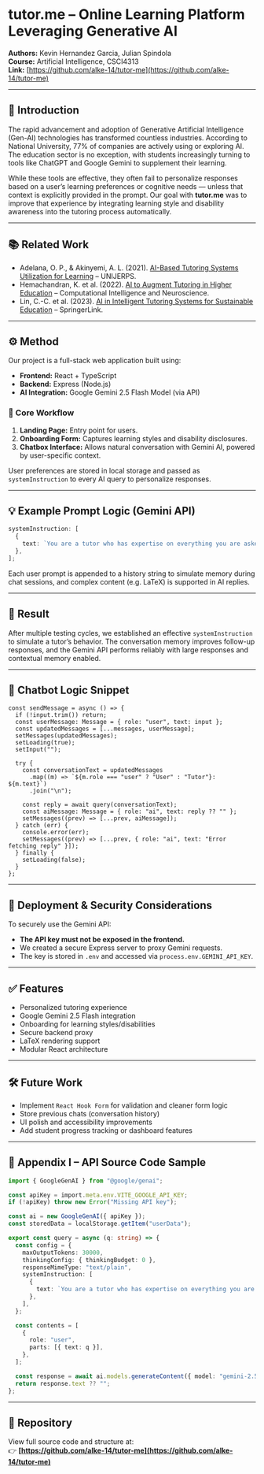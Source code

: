 
# tutor.me – Online Learning Platform Leveraging Generative AI

**Authors:** Kevin Hernandez Garcia, Julian Spindola  
**Course:** Artificial Intelligence, CSCI4313  
**Link:** [https://github.com/alke-14/tutor-me](https://github.com/alke-14/tutor-me)

---

## 📘 Introduction

The rapid advancement and adoption of Generative Artificial Intelligence (Gen-AI) technologies has transformed countless industries. According to National University, 77% of companies are actively using or exploring AI. The education sector is no exception, with students increasingly turning to tools like ChatGPT and Google Gemini to supplement their learning.

While these tools are effective, they often fail to personalize responses based on a user’s learning preferences or cognitive needs — unless that context is explicitly provided in the prompt. Our goal with **tutor.me** was to improve that experience by integrating learning style and disability awareness into the tutoring process automatically.

---

## 📚 Related Work

- Adelana, O. P., & Akinyemi, A. L. (2021). [AI-Based Tutoring Systems Utilization for Learning](https://unijerps.org/index.php/unijerps/article/view/193/167) – UNIJERPS.
- Hemachandran, K. et al. (2022). [AI to Augment Tutoring in Higher Education](https://doi.org/10.1155/2022/1410448) – Computational Intelligence and Neuroscience.
- Lin, C.-C. et al. (2023). [AI in Intelligent Tutoring Systems for Sustainable Education](https://link.springer.com/article/10.1186/s40561-023-00260-y) – SpringerLink.

---

## ⚙️ Method

Our project is a full-stack web application built using:

- **Frontend:** React + TypeScript
- **Backend:** Express (Node.js)
- **AI Integration:** Google Gemini 2.5 Flash Model (via API)

### 🧠 Core Workflow

1. **Landing Page:** Entry point for users.
2. **Onboarding Form:** Captures learning styles and disability disclosures.
3. **Chatbox Interface:** Allows natural conversation with Gemini AI, powered by user-specific context.

User preferences are stored in local storage and passed as `systemInstruction` to every AI query to personalize responses.

---

## 💡 Example Prompt Logic (Gemini API)

```ts
systemInstruction: [
  {
    text: `You are a tutor who has expertise on everything you are asked for and is willing to PRIMARILY TEACH and HELP. You must meet the needs defined by the user: ${storedData}`,
  },
];
```

Each user prompt is appended to a history string to simulate memory during chat sessions, and complex content (e.g. LaTeX) is supported in AI replies.

---

## 🚀 Result

After multiple testing cycles, we established an effective `systemInstruction` to simulate a tutor’s behavior. The conversation memory improves follow-up responses, and the Gemini API performs reliably with large responses and contextual memory enabled.

---

## 💬 Chatbot Logic Snippet

```tsx
const sendMessage = async () => {
  if (!input.trim()) return;
  const userMessage: Message = { role: "user", text: input };
  const updatedMessages = [...messages, userMessage];
  setMessages(updatedMessages);
  setLoading(true);
  setInput("");

  try {
    const conversationText = updatedMessages
      .map((m) => `${m.role === "user" ? "User" : "Tutor"}: ${m.text}`)
      .join("\n");

    const reply = await query(conversationText);
    const aiMessage: Message = { role: "ai", text: reply ?? "" };
    setMessages((prev) => [...prev, aiMessage]);
  } catch (err) {
    console.error(err);
    setMessages((prev) => [...prev, { role: "ai", text: "Error fetching reply" }]);
  } finally {
    setLoading(false);
  }
};
```

---

## 🔐 Deployment & Security Considerations

To securely use the Gemini API:

- **The API key must not be exposed in the frontend.**
- We created a secure Express server to proxy Gemini requests.
- The key is stored in `.env` and accessed via `process.env.GEMINI_API_KEY`.
---

## ✅ Features

- Personalized tutoring experience
- Google Gemini 2.5 Flash integration
- Onboarding for learning styles/disabilities
- Secure backend proxy
- LaTeX rendering support
- Modular React architecture

---

## 🛠 Future Work

- Implement `React Hook Form` for validation and cleaner form logic
- Store previous chats (conversation history)
- UI polish and accessibility improvements
- Add student progress tracking or dashboard features

---

## 🧾 Appendix I – API Source Code Sample

```ts
import { GoogleGenAI } from "@google/genai";

const apiKey = import.meta.env.VITE_GOOGLE_API_KEY;
if (!apiKey) throw new Error("Missing API key");

const ai = new GoogleGenAI({ apiKey });
const storedData = localStorage.getItem("userData");

export const query = async (q: string) => {
  const config = {
    maxOutputTokens: 30000,
    thinkingConfig: { thinkingBudget: 0 },
    responseMimeType: "text/plain",
    systemInstruction: [
      {
        text: `You are a tutor who has expertise on everything you are asked for and is willing to PRIMARILY TEACH and HELP. You must meet the needs defined by the user: ${storedData}`,
      },
    ],
  };

  const contents = [
    {
      role: "user",
      parts: [{ text: q }],
    },
  ];

  const response = await ai.models.generateContent({ model: "gemini-2.5-flash", config, contents });
  return response.text ?? "";
};
```

---

## 🔗 Repository

View full source code and structure at:  
👉 **[https://github.com/alke-14/tutor-me](https://github.com/alke-14/tutor-me)**
